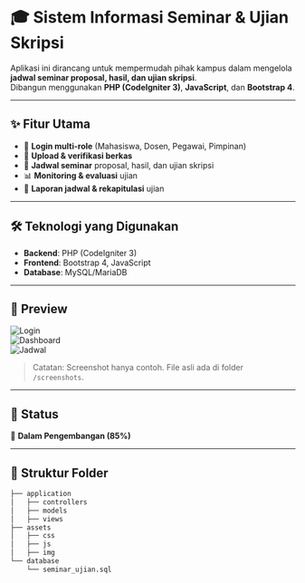 # 🎓 Sistem Informasi Seminar & Ujian Skripsi

Aplikasi ini dirancang untuk mempermudah pihak kampus dalam mengelola **jadwal seminar proposal, hasil, dan ujian skripsi**.  
Dibangun menggunakan **PHP (CodeIgniter 3)**, **JavaScript**, dan **Bootstrap 4**.

---

## ✨ Fitur Utama
- 🔑 **Login multi-role** (Mahasiswa, Dosen, Pegawai, Pimpinan)
- 📑 **Upload & verifikasi berkas**
- 📅 **Jadwal seminar** proposal, hasil, dan ujian skripsi
- 📊 **Monitoring & evaluasi** ujian
- 📝 **Laporan jadwal & rekapitulasi** ujian

---

## 🛠️ Teknologi yang Digunakan
- **Backend**: PHP (CodeIgniter 3)
- **Frontend**: Bootstrap 4, JavaScript
- **Database**: MySQL/MariaDB

---

## 📸 Preview
![Login](./asset/img/screenshot/appsisemji/login.png)  
![Dashboard](asset/img/screenshot/appsisemji/dashboard.png)  
![Jadwal](asset/img/screenshot/appsisemji/monitorin.png)  

> Catatan: Screenshot hanya contoh. File asli ada di folder `/screenshots`.

---

## 🚧 Status
📌 **Dalam Pengembangan (85%)**

---

## 📂 Struktur Folder
```bash
├── application
│   ├── controllers
│   ├── models
│   ├── views
├── assets
│   ├── css
│   ├── js
│   ├── img
└── database
    └── seminar_ujian.sql
